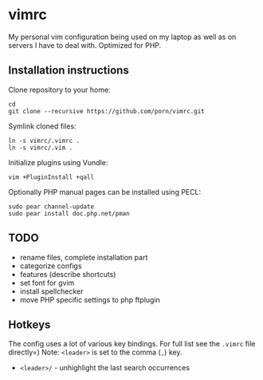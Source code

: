 # vimrc

My personal vim configuration being used on my laptop as well as on servers I
have to deal with. Optimized for PHP.

## Installation instructions
Clone repository to your home:

    cd
    git clone --recursive https://github.com/porn/vimrc.git

Symlink cloned files:

    ln -s vimrc/.vimrc .
    ln -s vimrc/.vim .

Initialize plugins using Vundle:

    vim +PluginInstall +qall

Optionally PHP manual pages can be installed using PECL:

    sudo pear channel-update
    sudo pear install doc.php.net/pman


## TODO
 - rename files, complete installation part
 - categorize configs
 - features (describe <Fx> shortcuts)
 - set font for gvim
 - install spellchecker
 - move PHP specific settings to php ftplugin

## Hotkeys

The config uses a lot of various key bindings. For full list see the `.vimrc` file directly=)
Note: `<leader>` is set to the comma (`,`) key.

 - `<leader>/` - unhighlight the last search occurrences
